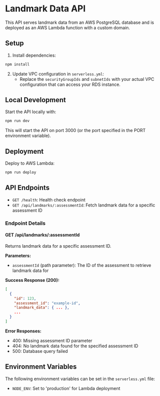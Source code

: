 # Landmark Data API

This API serves landmark data from an AWS PostgreSQL database and is deployed as an AWS Lambda function with a custom domain.

## Setup

1. Install dependencies:
```bash
npm install
```

2. Update VPC configuration in `serverless.yml`:
   - Replace the `securityGroupIds` and `subnetIds` with your actual VPC configuration that can access your RDS instance.

## Local Development

Start the API locally with:
```bash
npm run dev
```

This will start the API on port 3000 (or the port specified in the PORT environment variable).

## Deployment

Deploy to AWS Lambda:
```bash
npm run deploy
```

## API Endpoints

- `GET /health`: Health check endpoint
- `GET /api/landmarks/:assessmentId`: Fetch landmark data for a specific assessment ID

### Endpoint Details

#### GET /api/landmarks/:assessmentId

Returns landmark data for a specific assessment ID.

**Parameters:**
- `assessmentId` (path parameter): The ID of the assessment to retrieve landmark data for

**Success Response (200):**
```json
[
  {
    "id": 123,
    "assessment_id": "example-id",
    "landmark_data": { ... },
    ...
  }
]
```

**Error Responses:**
- 400: Missing assessment ID parameter
- 404: No landmark data found for the specified assessment ID
- 500: Database query failed

## Environment Variables

The following environment variables can be set in the `serverless.yml` file:
- `NODE_ENV`: Set to 'production' for Lambda deployment